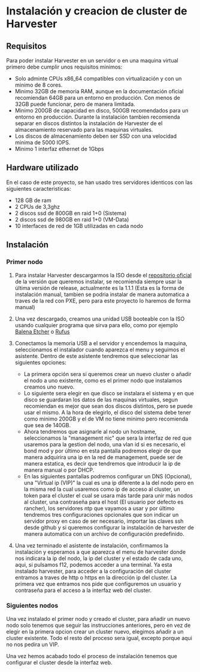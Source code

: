 # Instalación y creacion de cluster de Harvester

## Requisitos
Para poder instalar Harvester en un servidor o en una maquina virtual primero debe cumplir unos requisitos minimos:
- Solo adminte CPUs x86_64 compatibles con virtualización y con un minimo de 8 cores.
- Minimo 32GB de memoria RAM, aunque en la documentación oficial recomiendan 64GB para un entorno en producción. Con menos de 32GB puede funcionar, pero de manera limitada.
- Minimo 200GB de capacidad en disco, 500GB recomendados para un entorno en producción. Durante la instalación tambien recomienda separar en discos distintos la instalación de Harvester de el almacenamiento reservado para las maquinas virtuales.
- Los discos de almacenamiento deben ser SSD con una velocidad minima de 5000 IOPS.
- Minimo 1 interfaz ethernet de 1Gbps

## Hardware utilizado
En el caso de este proyecto, se han usado tres servidores identicos con las siguientes caracteristicas:
- 128 GB de ram
- 2 CPUs de 3,3ghz
- 2 discos ssd de 800GB en raid 1+0 (Sistema)
- 2 discos ssd de 980GB en raid 1+0 (VM-Data)
- 10 interfaces de red de 1GB utilizadas en cada nodo

## Instalación
### Primer nodo
1. Para instalar Harvester descargarmos la ISO desde el [repositorio oficial](https://github.com/harvester/harvester/releases) de la versión que queremos instalar, se recomienda siempre usar la última versión de release, actualmente es la 1.1.1 (Esta es la forma de instalación manual, tambien se podria instalar de manera automatica a traves de la red con PXE, pero para este proyecto lo haremos de forma manual)

2. Una vez descargado, creamos una unidad USB booteable con la ISO usando cualquier programa que sirva para ello, como por ejemplo [Balena Etcher](https://www.balena.io/etcher) o [Rufus](https://rufus.ie/es/)

3. Conectamos la memoria USB a el servidor y encendemos la maquina, seleccionamos el instalador cuando aparezca el menu y seguimos el asistente. Dentro de este asistente tendremos que seleccionar las siguientes opciones:
    - La primera opción sera si queremos crear un nuevo cluster o añadir el nodo a uno existente, como es el primer nodo que instalamos creamos uno nuevo.
    - Lo siguiente sera elegir en que disco se instalara el sistema y en que disco se guardaran los datos de las maquinas virtuales, segun recomiendan es mejor que sean dos discos distintos, pero se puede usar el mismo. A la hora de elegirlo, el disco del sistema debe tener como minimo 200GB y el de VM no tiene minimo pero recomienda que sea de 140GB.
    - Ahora tendremos que asignarle al nodo un hostname, seleccionamos la "management nic" que sera la interfaz de red que usaremos para la gestion del nodo, una vlan id si es necesario, el bond mod y por último en esta pantalla podremos elegir de que manera adquirira una ip en la red de management, puede ser de manera estatica, es decir que tendremos que introducir la ip de manera manual o por DHCP.
    - En las siguientes pantallas podremos configurar un DNS (Opcional), una "Virtual ip (VIP)" la cual es una ip diferente a la del nodo pero en la misma red la cual usaremos como ip de acceso al cluster, un token para el cluster el cual se usara más tarde para unir más nodos al cluster, una contraseña para el host (El usuario por defecto es rancher), los servidores ntp que vayamos a usar y por último tendremos tres configuraciones opcionales que son indicar un servidor proxy en caso de ser necesario, importar las claves ssh desde github y si queremos configurar la instalación de harvester de manera automatica con un archivo de configuración predefinido.
4. Una vez terminado el asistente de instalación, confirmamos la instalación y esperamos a que aparezca el menu de harvester donde nos indicara la ip del nodo, la ip del cluster y el estado de cada uno, aqui, si pulsamos f12, podemos acceder a una terminal. Ya esta instalado harvester, para acceder a la configuración del cluster entramos a traves de http o https en la dirección ip del cluster. La primera vez que entramos nos pide que configuremos un usuario y contraseña para el acceso a la interfaz web del cluster.

### Siguientes nodos
Una vez instalado el primer nodo y creado el cluster, para añadir un nuevo nodo solo tenemos que seguir las instrucciones anteriores, pero en vez de elegir en la primera opcion crear un cluster nuevo, elegimos añadir a un cluster existente. Todo el resto del proceso sera igual, excepto porque aqui no nos pedira un VIP.


Una vez hemos acabado todo el proceso de instalación tenemos que configurar el cluster desde la interfaz web.